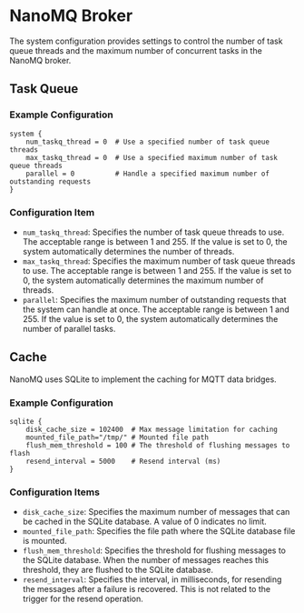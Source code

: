 # NanoMQ Broker

 The system configuration provides settings to control the number of task queue threads and the maximum number of concurrent tasks in the NanoMQ broker.

## Task Queue
### Example Configuration

```hcl
system {
    num_taskq_thread = 0  # Use a specified number of task queue threads
    max_taskq_thread = 0  # Use a specified maximum number of task queue threads
    parallel = 0          # Handle a specified maximum number of outstanding requests
}
```

### Configuration Item

- `num_taskq_thread`: Specifies the number of task queue threads to use. The acceptable range is between 1 and 255. If the value is set to 0, the system automatically determines the number of threads.
- `max_taskq_thread`: Specifies the maximum number of task queue threads to use. The acceptable range is between 1 and 255. If the value is set to 0, the system automatically determines the maximum number of threads.
- `parallel`: Specifies the maximum number of outstanding requests that the system can handle at once. The acceptable range is between 1 and 255. If the value is set to 0, the system automatically determines the number of parallel tasks.

## Cache 

NanoMQ uses SQLite to implement the caching for MQTT data bridges. 

### Example Configuration

```hcl
sqlite {
    disk_cache_size = 102400  # Max message limitation for caching
    mounted_file_path="/tmp/" # Mounted file path 
    flush_mem_threshold = 100 # The threshold of flushing messages to flash
    resend_interval = 5000    # Resend interval (ms)
}
```

### Configuration Items

- `disk_cache_size`: Specifies the maximum number of messages that can be cached in the SQLite database. A value of 0 indicates no limit.
- `mounted_file_path`: Specifies the file path where the SQLite database file is mounted.
- `flush_mem_threshold`: Specifies the threshold for flushing messages to the SQLite database. When the number of messages reaches this threshold, they are flushed to the SQLite database.
- `resend_interval`: Specifies the interval, in milliseconds, for resending the messages after a failure is recovered. This is not related to the trigger for the resend operation.
